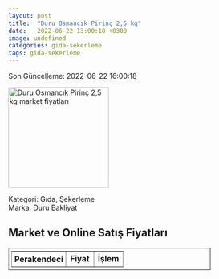 ```yaml
---
layout: post
title:  "Duru Osmancık Pirinç 2,5 kg"
date:   2022-06-22 13:00:18 +0300
image: undefined
categories: gida-sekerleme
tags: gida-sekerleme
---
```


Son Güncelleme: 2022-06-22 16:00:18

<img src="undefined" width="200" alt="Duru Osmancık Pirinç 2,5 kg market fiyatları" />

Kategori: Gıda, Şekerleme
<br />
Marka: Duru Bakliyat

<h2>Market ve Online Satış Fiyatları</h2>

<table border="1" style="padding: 5px;width:80%;">
  <tr>
    <td style="padding: 5px;"><strong>Perakendeci</strong></td>
    <td><strong>Fiyat</strong></td>
    <td><strong>İşlem</strong></td>
  </tr>
  
</table>
